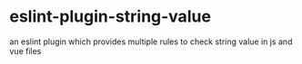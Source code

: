 # eslint-plugin-string-value
an eslint plugin which provides multiple rules to check string value in js and vue files
